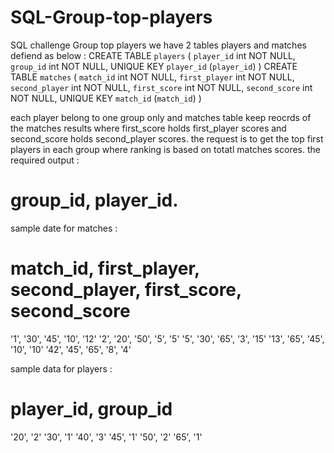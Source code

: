 # SQL-Group-top-players
SQL challenge Group top players 
we have 2 tables players and matches defiend as below :
CREATE TABLE `players` (
  `player_id` int NOT NULL,
  `group_id` int NOT NULL,
  UNIQUE KEY `player_id` (`player_id`)
)
CREATE TABLE `matches` (
  `match_id` int NOT NULL,
  `first_player` int NOT NULL,
  `second_player` int NOT NULL,
  `first_score` int NOT NULL,
  `second_score` int NOT NULL,
  UNIQUE KEY `match_id` (`match_id`)
)

each player belong to one group only and matches table keep reocrds of the matches results where first_score holds first_player scores and second_score holds second_player scores.
the request is to get the top first players in each group where ranking is based on totatl matches scores.
the required output :
# group_id, player_id.

sample date for matches :
# match_id, first_player, second_player, first_score, second_score
'1', '30', '45', '10', '12'
'2', '20', '50', '5', '5'
'5', '30', '65', '3', '15'
'13', '65', '45', '10', '10'
'42', '45', '65', '8', '4'

sample data for players :
# player_id, group_id
'20', '2'
'30', '1'
'40', '3'
'45', '1'
'50', '2'
'65', '1'



